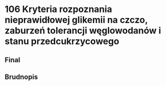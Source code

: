 # 106 Kryteria rozpoznania nieprawidłowej glikemii na czczo, zaburzeń tolerancji węglowodanów i stanu przedcukrzycowego

## Final

## Brudnopis



